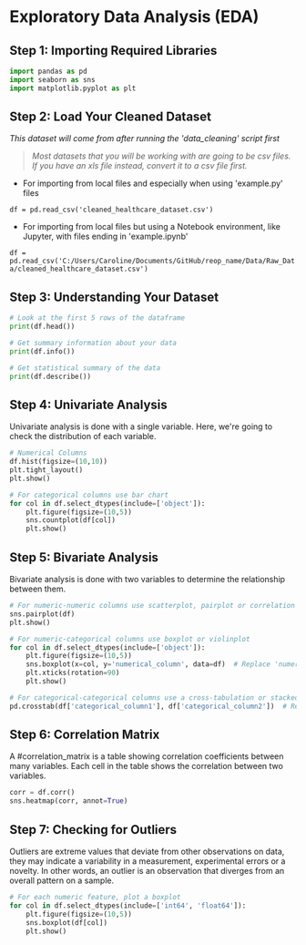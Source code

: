 # Exploratory Data Analysis (EDA)

## Step 1: Importing Required Libraries

```python
import pandas as pd
import seaborn as sns
import matplotlib.pyplot as plt

```

## Step 2: Load Your Cleaned Dataset

_This dataset will come from after running the 'data_cleaning' script first_

> _Most datasets that you will be working with are going to be csv files. If you have an xls file instead, convert it to a csv file first._

- For importing from local files and especially when using 'example.py' files

`df = pd.read_csv('cleaned_healthcare_dataset.csv')`

- For importing from local files but using a Notebook environment, like Jupyter, with files ending in 'example.ipynb'

`df = pd.read_csv('C:/Users/Caroline/Documents/GitHub/reop_name/Data/Raw_Data/cleaned_healthcare_dataset.csv')`

## Step 3: Understanding Your Dataset

```python
# Look at the first 5 rows of the dataframe
print(df.head())

# Get summary information about your data
print(df.info())

# Get statistical summary of the data
print(df.describe())

```

## Step 4: Univariate Analysis

Univariate analysis is done with a single variable. Here, we're going to check the distribution of each variable.

```python
# Numerical Columns
df.hist(figsize=(10,10))
plt.tight_layout()
plt.show()

# For categorical columns use bar chart
for col in df.select_dtypes(include=['object']):
    plt.figure(figsize=(10,5))
    sns.countplot(df[col])
    plt.show()

```

## Step 5: Bivariate Analysis

Bivariate analysis is done with two variables to determine the relationship between them.

```python
# For numeric-numeric columns use scatterplot, pairplot or correlation matrix
sns.pairplot(df)
plt.show()

# For numeric-categorical columns use boxplot or violinplot
for col in df.select_dtypes(include=['object']):
    plt.figure(figsize=(10,5))
    sns.boxplot(x=col, y='numerical_column', data=df)  # Replace 'numerical_column' with your numerical column name
    plt.xticks(rotation=90)
    plt.show()

# For categorical-categorical columns use a cross-tabulation or stacked bar chart
pd.crosstab(df['categorical_column1'], df['categorical_column2'])  # Replace 'categorical_column1' and 'categorical_column2' with your column names

```

## Step 6: Correlation Matrix

A #correlation_matrix is a table showing correlation coefficients between many variables. Each cell in the table shows the correlation between two variables.

```python
corr = df.corr()
sns.heatmap(corr, annot=True)
```

## Step 7: Checking for Outliers

Outliers are extreme values that deviate from other observations on data, they may indicate a variability in a measurement, experimental errors or a novelty. In other words, an outlier is an observation that diverges from an overall pattern on a sample.

```python
# For each numeric feature, plot a boxplot
for col in df.select_dtypes(include=['int64', 'float64']):
    plt.figure(figsize=(10,5))
    sns.boxplot(df[col])
    plt.show()

```
